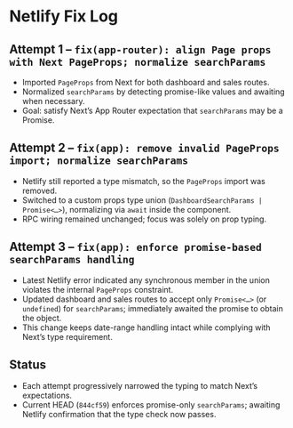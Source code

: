 # Netlify Fix Log

## Attempt 1 – `fix(app-router): align Page props with Next PageProps; normalize searchParams`
- Imported `PageProps` from Next for both dashboard and sales routes.
- Normalized `searchParams` by detecting promise-like values and awaiting when necessary.
- Goal: satisfy Next’s App Router expectation that `searchParams` may be a Promise.

## Attempt 2 – `fix(app): remove invalid PageProps import; normalize searchParams`
- Netlify still reported a type mismatch, so the `PageProps` import was removed.
- Switched to a custom props type union (`DashboardSearchParams | Promise<…>`), normalizing via `await` inside the component.
- RPC wiring remained unchanged; focus was solely on prop typing.

## Attempt 3 – `fix(app): enforce promise-based searchParams handling`
- Latest Netlify error indicated any synchronous member in the union violates the internal `PageProps` constraint.
- Updated dashboard and sales routes to accept only `Promise<…>` (or `undefined`) for `searchParams`; immediately awaited the promise to obtain the object.
- This change keeps date-range handling intact while complying with Next’s type requirement.

## Status
- Each attempt progressively narrowed the typing to match Next’s expectations.
- Current HEAD (`844cf59`) enforces promise-only `searchParams`; awaiting Netlify confirmation that the type check now passes.
